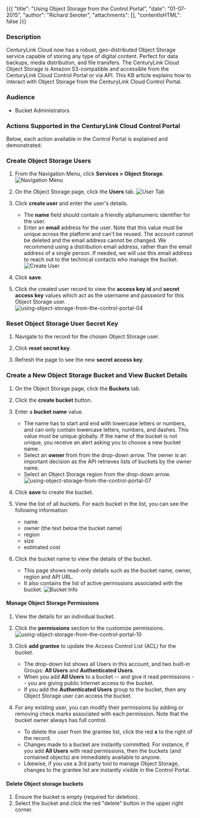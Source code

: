 {{{
  "title": "Using Object Storage from the Control Portal",
  "date": "01-07-2015",
  "author": "Richard Seroter",
  "attachments": [],
  "contentIsHTML": false
}}}

### Description
CenturyLink Cloud now has a robust, geo-distributed Object Storage service capable of storing any type of digital content. Perfect for data backups, media distribution, and file transfers. The CenturyLink Cloud Object Storage is Amazon S3-compatible and accessible from the CenturyLink Cloud Control Portal or via API. This KB article explains how to interact with Object Storage from the CenturyLink Cloud Control Portal.

### Audience
* Bucket Administrators

### Actions Supported in the CenturyLink Cloud Control Portal
Below, each action available in the Control Portal is explained and demonstrated.

### Create Object Storage Users
1. From the Navigation Menu, click **Services > Object Storage**.
   ![Navigation Menu ](../images/using-object-storage-from-the-control-portal-01.png)  

2. On the Object Storage page, click the **Users** tab.
   ![User Tab](../images/using-object-storage-from-the-control-portal-02.png)  

3. Click **create user** and enter the user's details.
   * The **name** field should contain a friendly alphanumeric identifier for the user.
   * Enter an **email** address for the user. Note that this value must be unique across the platform and can't be reused. The account cannot be deleted and the email address cannot be changed. We recommend using a distribution email address, rather than the email address of a single person. If needed, we will use this email address to reach out to the technical contacts who manage the bucket.
  ![Create User](../images/using-object-storage-from-the-control-portal-03.png)  

4. Click **save**.

5. Click the created user record to view the **access key id** and **secret access key** values which act as the username and password for this Object Storage user.
   ![using-object-storage-from-the-control-portal-04](../images/using-object-storage-from-the-control-portal-04.png)  

### Reset Object Storage User Secret Key
1. Navigate to the record for the chosen Object Storage user.

2. Click **reset secret key**.

3. Refresh the page to see the new **secret access key**.

### Create a New Object Storage Bucket and View Bucket Details
1. On the Object Storage page, click the **Buckets** tab.

2. Click the **create bucket** button.

3. Enter a **bucket name** value.
   * The name has to start and end with lowercase letters or numbers, and can only contain lowercase letters, numbers, and dashes. This value must be unique globally. If the name of the bucket is not unique, you receive an alert asking you to choose a new bucket name.
   * Select an **owner** from from the drop-down arrow. The owner is an important decision as the API retrieves lists of buckets by the owner name.
   * Select an Object Storage region from the drop-down arrow.
   ![using-object-storage-from-the-control-portal-07](../images/using-object-storage-from-the-control-portal-07.png)  

4. Click **save** to create the bucket.

5. View the list of all buckets. For each bucket in the list, you can see the following information:
   * name
   * owner (the text below the bucket name)
   * region
   * size
   * estimated cost

6. Click the bucket name to view the details of the bucket.
   * This page shows read-only details such as the bucket name, owner, region and API URL.
   * It also contains the list of active permissions associated with the bucket.
   ![Bucket Info](../images/using-object-storage-from-the-control-portal-09.png)  

#### Manage Object Storage Permissions
1. View the details for an individual bucket.

2. Click the **permissions** section to the customize permissions.
   ![using-object-storage-from-the-control-portal-10](../images/using-object-storage-from-the-control-portal-10.png)  

3. Click **add grantee** to update the Access Control List (ACL) for the bucket.
   * The drop-down list shows all Users in this account, and two built-in Groups: **All Users** and **Authenticated Users**.
   * When you add **All Users** to a bucket -- and give it read permissions -- you are giving public Internet access to the bucket.
   * If you add the **Authenticated Users** group to the bucket, then any Object Storage user can access the bucket.

4. For any existing user, you can modify their permissions by adding or removing check marks associated with each permission. Note that the bucket owner always has full control.
   * To delete the user from the grantee list, click the red **x** to the right of the record.
   * Changes made to a bucket are instantly committed. For instance, if you add **All Users** with read permissions, then the buckets (and contained objects) are immediately available to anyone.
   * Likewise, if you use a 3rd party tool to manage Object Storage, changes to the grantee list are instantly visible in the Control Portal.

#### Delete Object storage buckets
1. Ensure the bucket is empty (required for deletion).
2. Select the bucket and click the red "delete" button in the upper right corner.

